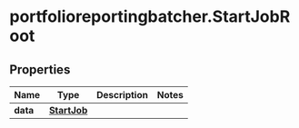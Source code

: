 # portfolioreportingbatcher.StartJobRoot

## Properties

Name | Type | Description | Notes
------------ | ------------- | ------------- | -------------
**data** | [**StartJob**](StartJob.md) |  | 


